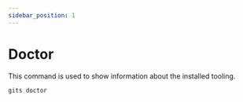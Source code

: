 ```yaml
---
sidebar_position: 1
---
```


# Doctor
This command is used to show information about the installed tooling.
```bash
gits doctor
```